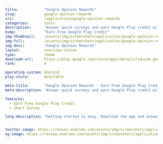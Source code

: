 ```yaml
---
title:            "Google Opinion Rewards"
slug:             google-opinion-rewards
src:              /application/google-opinion-rewards
categories:       tools
description:      "Answer quick surveys and earn Google Play credit with Google Opinion Rewards, an app created by the Google Surveys team."
bump:             "Earn Free Google Play Credit"
img-thumbnail:    /assets/img/screenshots/application/google-opinion-reward.png
img-full:         /assets/img/screenshots/application/google-opinion-reward.png
img-desc:         "Google Opinion Rewards"
layout:           overview-review
type:             theme
download-url:     https://play.google.com/store/apps/details?id=com.google.android.apps.paidtasks&hl=en
rank:             4

operating-system: Android
play-store:       Available

meta-title:       "Google Opinion Rewards - Earn Free Google Play Credit"
meta-description: "Answer quick surveys and earn Google Play credit with Google Opinion Rewards, an app created by the Google Surveys team."

features:
  - Earn Free Google Play Credit
  - Short Survey

long-description: "Getting started is easy. Download the app and answer basic questions about yourself. We'll then send you surveys around once a week, although it may be more or less frequent. You'll get a notification on your phone when a short and relevant survey is ready for you, and can receive up to $1.00 in Play credit for completing it. Questions can range from, Which logo is best?" and Which promotion is most compelling? to "When do you plan on traveling next?"


twitter-image: https://review.andrimo.com/assets/img/screenshots/application/google-opinion-reward.png
og-image: https://review.andrimo.com/assets/img/screenshots/application/google-opinion-reward.png
---
```

